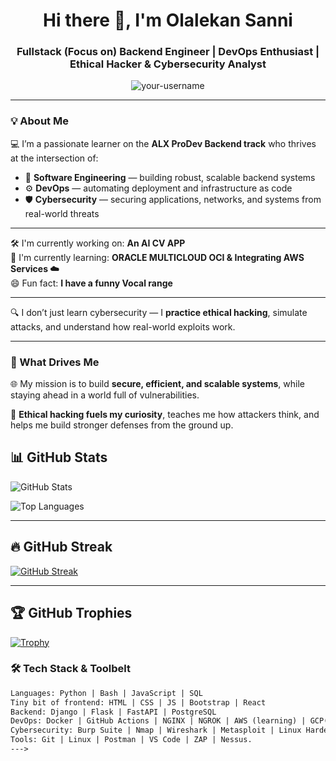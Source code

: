 <h1 align="center">Hi there 👋, I'm Olalekan Sanni</h1>
<h3 align="center">Fullstack (Focus on) Backend Engineer | DevOps Enthusiast | Ethical Hacker & Cybersecurity Analyst</h3>

<p align="center">
  <img src="https://komarev.com/ghpvc/?username=your-username&label=Profile%20views&color=0e75b6&style=flat" alt="your-username" />
</p>

---

### 💡 About Me

💻 I’m a passionate learner on the **ALX ProDev Backend track** who thrives at the intersection of:

- 🔧 **Software Engineering** — building robust, scalable backend systems
- ⚙️ **DevOps** — automating deployment and infrastructure as code
- 🛡️ **Cybersecurity** — securing applications, networks, and systems from real-world threats
---

🛠️ I'm currently working on: **An AI CV APP**  
🌱 I'm currently learning: **ORACLE MULTICLOUD OCI & Integrating AWS Services ☁️**  
😄 Fun fact: **I have a funny Vocal range**

---
🔍 I don’t just learn cybersecurity — I **practice ethical hacking**, simulate attacks, and understand how real-world exploits work.

---

### 🧭 What Drives Me

🌐 My mission is to build **secure, efficient, and scalable systems**, while staying ahead in a world full of vulnerabilities.

🧠 **Ethical hacking fuels my curiosity**, teaches me how attackers think, and helps me build stronger defenses from the ground up.


## 📊 GitHub Stats

![GitHub Stats](https://github-readme-stats.vercel.app/api?username=1magnova&show_icons=true&theme=radical&count_private=true)

![Top Languages](https://github-readme-stats.vercel.app/api/top-langs/?username=1magnova&layout=compact&theme=radical)

---

## 🔥 GitHub Streak

[![GitHub Streak](https://streak-stats.demolab.com/?user=1MAGNOVA&theme=radical)](https://git.io/streak-stats)

---

## 🏆 GitHub Trophies

[![Trophy](https://github-profile-trophy.vercel.app/?username=1MAGNOVA&theme=radical)](https://github.com/ryo-ma/github-profile-trophy)






### 🛠️ Tech Stack & Toolbelt

```html
Languages: Python | Bash | JavaScript | SQL
Tiny bit of frontend: HTML | CSS | JS | Bootstrap | React
Backend: Django | Flask | FastAPI | PostgreSQL
DevOps: Docker | GitHub Actions | NGINX | NGROK | AWS (learning) | GCP(learning)
Cybersecurity: Burp Suite | Nmap | Wireshark | Metasploit | Linux Hardening | OWASP 
Tools: Git | Linux | Postman | VS Code | ZAP | Nessus.
--->
